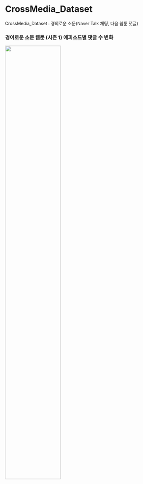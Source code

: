 # CrossMedia_Dataset
CrossMedia_Dataset : 경의로운 소문(Naver Talk 채팅, 다음 웹툰 댓글)

### 경이로운 소문 웹툰 (시즌 1) 에피소드별 댓글 수 변화
<img src="https://user-images.githubusercontent.com/46912893/149653336-9ea95d93-f327-48f9-8f1a-cf7fd8c65d18.JPG" width="60%" height="60%">
